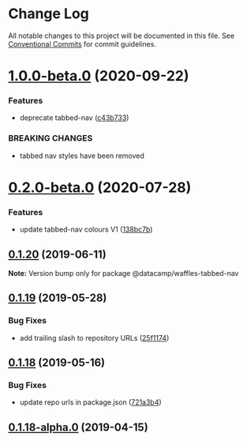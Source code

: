 # Change Log

All notable changes to this project will be documented in this file.
See [Conventional Commits](https://conventionalcommits.org) for commit guidelines.

# [1.0.0-beta.0](https://github.com/datacamp/design-system/compare/@datacamp/waffles-tabbed-nav@0.2.0-beta.0...@datacamp/waffles-tabbed-nav@1.0.0-beta.0) (2020-09-22)


### Features

* deprecate tabbed-nav ([c43b733](https://github.com/datacamp/design-system/commit/c43b733))


### BREAKING CHANGES

* tabbed nav styles have been removed





# [0.2.0-beta.0](https://github.com/datacamp/design-system/compare/@datacamp/waffles-tabbed-nav@0.1.20...@datacamp/waffles-tabbed-nav@0.2.0-beta.0) (2020-07-28)


### Features

* update tabbed-nav colours V1 ([138bc7b](https://github.com/datacamp/design-system/commit/138bc7b))





## [0.1.20](https://github.com/datacamp/design-system/compare/@datacamp/waffles-tabbed-nav@0.1.19...@datacamp/waffles-tabbed-nav@0.1.20) (2019-06-11)

**Note:** Version bump only for package @datacamp/waffles-tabbed-nav





## [0.1.19](https://github.com/datacamp-engineering/design-system/tree/master/packages/stylesheets/tabbed-nav/compare/@datacamp/waffles-tabbed-nav@0.1.18...@datacamp/waffles-tabbed-nav@0.1.19) (2019-05-28)


### Bug Fixes

* add trailing slash to repository URLs ([25f1174](https://github.com/datacamp-engineering/design-system/tree/master/packages/stylesheets/tabbed-nav/commit/25f1174))





## [0.1.18](https://github.com/datacamp-engineering/design-system/tree/master/packages/stylesheets/tabbed-nav/compare/@datacamp/waffles-tabbed-nav@0.1.18-alpha.0...@datacamp/waffles-tabbed-nav@0.1.18) (2019-05-16)


### Bug Fixes

* update repo urls in package.json ([721a3b4](https://github.com/datacamp-engineering/design-system/tree/master/packages/stylesheets/tabbed-nav/commit/721a3b4))





## [0.1.18-alpha.0](https://github.com/datacamp/design-system/compare/@datacamp/waffles-tabbed-nav@0.1.18-alpha.0...@datacamp/waffles-tabbed-nav@0.1.18-alpha.0) (2019-04-15)
